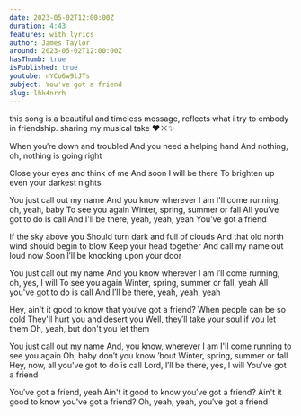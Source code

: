 ```yaml
---
date: 2023-05-02T12:00:00Z
duration: 4:43
features: with lyrics
author: James Taylor
around: 2023-05-02T12:00:00Z
hasThumb: true
isPublished: true
youtube: nYCo6w9lJTs
subject: You've got a friend
slug: lhk4nrrh
---
```

this song is a beautiful and timeless message, reflects what i try to embody in friendship. sharing my musical take ❤️☀️✨

When you′re down and troubled
And you need a helping hand
And nothing, oh, nothing is going right

Close your eyes and think of me
And soon I will be there
To brighten up even your darkest nights

You just call out my name
And you know wherever I am
I'll come running, oh, yeah, baby
To see you again
Winter, spring, summer or fall
All you′ve got to do is call
And I'll be there, yeah, yeah, yeah
You've got a friend

If the sky above you
Should turn dark and full of clouds
And that old north wind should begin to blow
Keep your head together
And call my name out loud now
Soon I′ll be knocking upon your door

You just call out my name
And you know wherever I am
I′ll come running, oh, yes, I will
To see you again
Winter, spring, summer or fall, yeah
All you've got to do is call
And I′ll be there, yeah, yeah, yeah

Hey, ain't it good to know that you′ve got a friend?
When people can be so cold
They'll hurt you and desert you
Well, they′ll take your soul if you let them
Oh, yeah, but don't you let them

You just call out my name
And, you know, wherever I am
I'll come running to see you again
Oh, baby don′t you know ′bout
Winter, spring, summer or fall
Hey, now, all you've got to do is call
Lord, I′ll be there, yes, I will
You've got a friend

You′ve got a friend, yeah
Ain't it good to know you′ve got a friend?
Ain't it good to know you've got a friend?
Oh, yeah, yeah, you′ve got a friend
